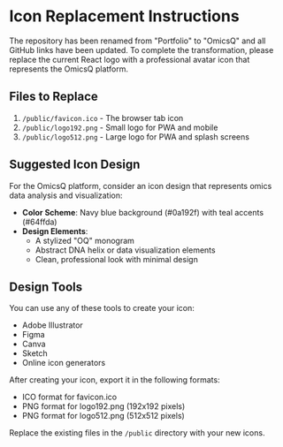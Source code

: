 # Icon Replacement Instructions

The repository has been renamed from "Portfolio" to "OmicsQ" and all GitHub links have been updated. To complete the transformation, please replace the current React logo with a professional avatar icon that represents the OmicsQ platform.

## Files to Replace

1. `/public/favicon.ico` - The browser tab icon
2. `/public/logo192.png` - Small logo for PWA and mobile
3. `/public/logo512.png` - Large logo for PWA and splash screens

## Suggested Icon Design

For the OmicsQ platform, consider an icon design that represents omics data analysis and visualization:

- **Color Scheme**: Navy blue background (#0a192f) with teal accents (#64ffda)
- **Design Elements**: 
  - A stylized "OQ" monogram
  - Abstract DNA helix or data visualization elements
  - Clean, professional look with minimal design

## Design Tools

You can use any of these tools to create your icon:
- Adobe Illustrator
- Figma
- Canva
- Sketch
- Online icon generators

After creating your icon, export it in the following formats:
- ICO format for favicon.ico
- PNG format for logo192.png (192x192 pixels)
- PNG format for logo512.png (512x512 pixels)

Replace the existing files in the `/public` directory with your new icons.

